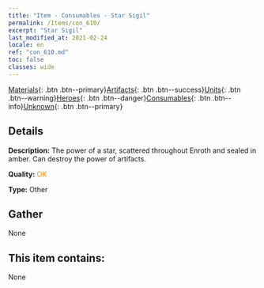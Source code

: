 ```yaml
---
title: "Item - Consumables - Star Sigil"
permalink: /Items/con_610/
excerpt: "Star Sigil"
last_modified_at: 2021-02-24
locale: en
ref: "con_610.md"
toc: false
classes: wide
---
```

 [Materials](/Items/){: .btn .btn--primary}[Artifacts](/Items/Artifacts/){: .btn .btn--success}[Units](/Items/Units/){: .btn .btn--warning}[Heroes](/Items/Heroes/){: .btn .btn--danger}[Consumables](/Items/Consumables/){: .btn .btn--info}[Unknown](/Items/Unknown/){: .btn .btn--primary}

## Details
 **Description:** The power of a star, scattered throughout Enroth and sealed in amber. Can destroy the power of artifacts.

 **Quality:** <span style="color: #FF8C00">OK</span>

 **Type:** Other

## Gather

  None

## This item contains:

  None

